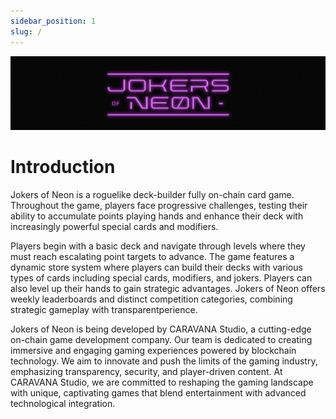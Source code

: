 ```yaml
---
sidebar_position: 1
slug: /
---
```


![](./img/logoJON.png)

# Introduction

Jokers of Neon is a roguelike deck-builder fully on-chain card game. Throughout the game, players face progressive challenges, testing their ability to accumulate points playing hands and enhance their deck with increasingly powerful special cards and modifiers.

Players begin with a basic deck and navigate through levels where they must reach escalating point targets to advance. The game features a dynamic store system where players can build their decks with various types of cards including special cards, modifiers, and jokers. Players can also level up their hands to gain strategic advantages. Jokers of Neon offers weekly leaderboards and distinct competition categories, combining strategic gameplay with transparentperience.

Jokers of Neon is being developed by CARAVANA Studio, a cutting-edge on-chain game development company. Our team is dedicated to creating immersive and engaging gaming experiences powered by blockchain technology. We aim to innovate and push the limits of the gaming industry, emphasizing transparency, security, and player-driven content. At CARAVANA Studio, we are committed to reshaping the gaming landscape with unique, captivating games that blend entertainment with advanced technological integration.
